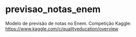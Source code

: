 # previsao_notas_enem
Modelo de previsão de notas no Enem. Competição Kaggle: https://www.kaggle.com/c/qualityeducation/overview
